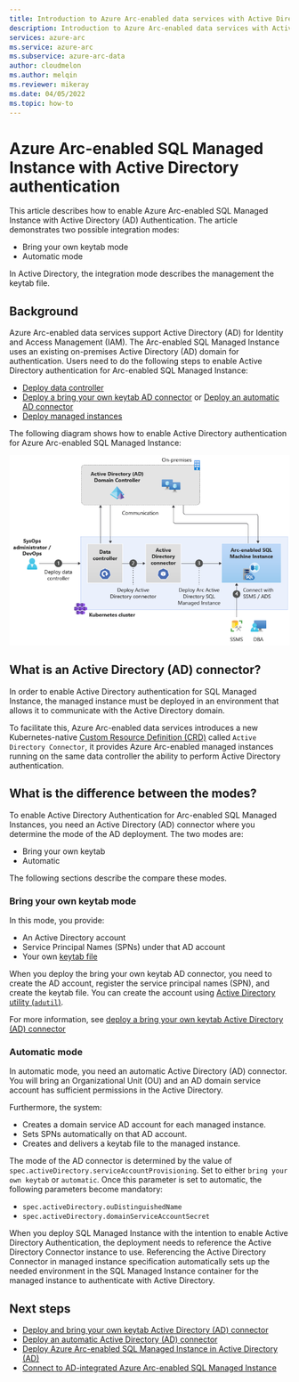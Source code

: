 ```yaml
---
title: Introduction to Azure Arc-enabled data services with Active Directory authentication
description: Introduction to Azure Arc-enabled data services with Active Directory authentication
services: azure-arc
ms.service: azure-arc
ms.subservice: azure-arc-data
author: cloudmelon
ms.author: melqin
ms.reviewer: mikeray
ms.date: 04/05/2022
ms.topic: how-to
---
```


# Azure Arc-enabled SQL Managed Instance with Active Directory authentication 

This article describes how to enable Azure Arc-enabled SQL Managed Instance with Active Directory (AD) Authentication. The article demonstrates two possible integration modes: 
-  Bring your own keytab mode 
-  Automatic mode 

In Active Directory, the integration mode describes the management the keytab file.

## Background

Azure Arc-enabled data services support Active Directory (AD) for Identity and Access Management (IAM). The Arc-enabled SQL Managed Instance uses an existing on-premises Active Directory (AD) domain for authentication. Users need to do the following steps to enable Active Directory authentication for Arc-enabled SQL Managed Instance: 

- [Deploy data controller](create-data-controller-indirect-cli.md) 
- [Deploy a bring your own keytab AD connector](deploy-byok-active-directory-connector.md) or [Deploy an automatic AD connector](deploy-automatic-active-directory-connector.md)
- [Deploy managed instances](deploy-active-directory-sql-managed-instance.md)

The following diagram shows how to enable Active Directory authentication for Azure Arc-enabled SQL Managed Instance:

![Actice Directory Deployment User journey](media/active-directory-deployment/active-directory-user-journey.png)


## What is an Active Directory (AD) connector?

In order to enable Active Directory authentication for SQL Managed Instance, the managed instance must be deployed in an environment that allows it to communicate with the Active Directory domain. 

To facilitate this, Azure Arc-enabled data services introduces a new Kubernetes-native [Custom Resource Definition (CRD)](https://kubernetes.io/docs/concepts/extend-kubernetes/api-extension/custom-resources/) called `Active Directory Connector`, it provides Azure Arc-enabled managed instances running on the same data controller the ability to perform Active Directory authentication.


## What is the difference between the modes?

To enable Active Directory Authentication for Arc-enabled SQL Managed Instances, you need an Active Directory (AD) connector where you determine the mode of the AD deployment. The two modes are:

- Bring your own keytab
- Automatic 

The following sections describe the compare these modes.

### Bring your own keytab mode

In this mode, you provide:
 
- An Active Directory account
- Service Principal Names (SPNs) under that AD account
- Your own [keytab file](/sql/linux/sql-server-linux-ad-auth-understanding#what-is-a-keytab-file)

When you deploy the bring your own keytab AD connector, you need to create the AD account, register the service principal names (SPN), and create the keytab file. You can create the account using [Active Directory utility (`adutil`)](/sql/linux/sql-server-linux-ad-auth-adutil-introduction).

For more information, see [deploy a bring your own keytab Active Directory (AD) connector](deploy-automatic-active-directory-connector.md)

### Automatic mode

In automatic mode, you need an automatic Active Directory (AD) connector. You will bring an Organizational Unit (OU) and an AD domain service account has sufficient permissions in the Active Directory. 

Furthermore, the system:

- Creates a domain service AD account for each managed instance.
- Sets SPNs automatically on that AD account.
- Creates and delivers a keytab file to the managed instance.

The mode of the AD connector is determined by the value of `spec.activeDirectory.serviceAccountProvisioning`. Set to either `bring your own keytab` or `automatic`. Once this parameter is set to automatic, the following parameters become mandatory: 
- `spec.activeDirectory.ouDistinguishedName`
- `spec.activeDirectory.domainServiceAccountSecret`

When you deploy SQL Managed Instance with the intention to enable Active Directory Authentication, the deployment needs to reference the Active Directory Connector instance to use. Referencing the Active Directory Connector in managed instance specification automatically sets up the needed environment in the SQL Managed Instance container for the managed instance to authenticate with Active Directory. 

## Next steps

* [Deploy and bring your own keytab Active Directory (AD) connector](deploy-byok-active-directory-connector.md)
* [Deploy an automatic Active Directory (AD) connector](deploy-automatic-active-directory-connector.md)
* [Deploy Azure Arc-enabled SQL Managed Instance in Active Directory (AD)](deploy-active-directory-sql-managed-instance.md)
* [Connect to AD-integrated Azure Arc-enabled SQL Managed Instance](connect-active-directory-sql-managed-instance.md)
